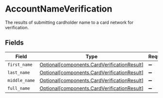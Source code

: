 # AccountNameVerification

The results of submitting cardholder name to a card network for verification.


## Fields

| Field                                                                                            | Type                                                                                             | Required                                                                                         | Description                                                                                      | Example                                                                                          |
| ------------------------------------------------------------------------------------------------ | ------------------------------------------------------------------------------------------------ | ------------------------------------------------------------------------------------------------ | ------------------------------------------------------------------------------------------------ | ------------------------------------------------------------------------------------------------ |
| `first_name`                                                                                     | [Optional[components.CardVerificationResult]](../../models/components/cardverificationresult.md) | :heavy_minus_sign:                                                                               | N/A                                                                                              | match                                                                                            |
| `last_name`                                                                                      | [Optional[components.CardVerificationResult]](../../models/components/cardverificationresult.md) | :heavy_minus_sign:                                                                               | N/A                                                                                              | match                                                                                            |
| `middle_name`                                                                                    | [Optional[components.CardVerificationResult]](../../models/components/cardverificationresult.md) | :heavy_minus_sign:                                                                               | N/A                                                                                              | match                                                                                            |
| `full_name`                                                                                      | [Optional[components.CardVerificationResult]](../../models/components/cardverificationresult.md) | :heavy_minus_sign:                                                                               | N/A                                                                                              | match                                                                                            |
